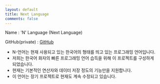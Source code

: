```yaml
---
layout: default
title: Next Language
comments: false
---
```


 Name : 'N' Language (Next Language)

 GitHub(private) : [GitHub](https://github.com/jeong000307/N-Language)
 
 - N-언어는 현재 사용되고 있는 한국어의 형태를 띄고 있는 프로그래밍 언어입니다. 
 - 저희는 한국어 화자의 빠른 프로그래밍 언어 습득을 위해 이 프로젝트를 구성하게 되었습니다.
 - 현재는 기본적인 연산자와 데이터 저장 정도의 기능만을 지원합니다.
 - 이 언어는 장기 프로젝트로 현재도 계속 수정되고 있습니다.